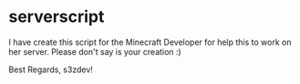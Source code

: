 # serverscript

I have create this script for the Minecraft Developer for help this to work on her server.
Please don't say is your creation :)

Best Regards, s3zdev!
